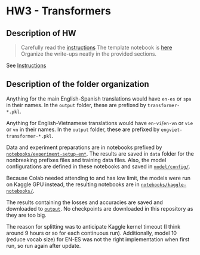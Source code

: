 # HW3 - Transformers

## Description of HW

> Carefully read the [instructions](https://docs.google.com/document/d/1TeRDGWtfSYa08N30R4jJLboLub11WYzT/edit?usp=sharing&ouid=102957549596160300860&rtpof=true&sd=true)
> The template notebook is [here](https://drive.google.com/file/d/1hUMNe7vSa798z8pdXv6zzoKFg14lx_iX/view?usp=sharing)
>Organize the write-ups neatly in the provided sections.

See [Instructions](Instructions.pdf)

## Description of the folder organization

Anything for the main English-Spanish translations would have `en-es` or `spa` in their names. In the `output` folder, these are prefixed by `transformer-*.pkl`.

Anything for English-Vietnamese translations would have `en-vi`/`en-vn` or `vie` or `vn` in their names. In the `output` folder, these are prefixed by `engviet-transformer-*.pkl`.

Data and experiment preparations are in notebooks prefixed by [`notebooks/experiment-setup-en*`](notebooks). The results are saved in `data` folder for the nonbreaking prefixes files and training data files. Also, the model configurations are defined in these notebooks and saved in [`model/config/`](model/config/).

Because Colab needed attending to and has low limit, the models were run on Kaggle GPU instead, the resulting notebooks are in [`notebooks/kaggle-notebooks/`](notebooks/kaggle-notebooks/).

The results containing the losses and accuracies are saved and downloaded to [`output`](output). No checkpoints are downloaded in this repository as they are too big.

The reason for splitting was to anticipate Kaggle kernel timeout (I think around 9 hours or so for each continuous run). Additionally, model 10 (reduce vocab size) for EN-ES was not the right implementation when first run, so run again after update.
